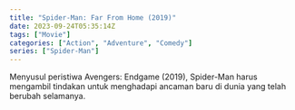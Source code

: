 ```yaml
---
title: "Spider-Man: Far From Home (2019)"
date: 2023-09-24T05:35:14Z
tags: ["Movie"]
categories: ["Action", "Adventure", "Comedy"]
series: ["Spider-Man"]
---
```


Menyusul peristiwa Avengers: Endgame (2019), Spider-Man harus mengambil tindakan untuk menghadapi ancaman baru di dunia yang telah berubah selamanya.

<mux-player stream-type="on-demand"
  src="https://kp3d-my.sharepoint.com/personal/ryoo_kp3d_onmicrosoft_com/_layouts/15/download.aspx?share=EYnQ9iqWVBFJtmwcFXgWkxMBD-lqlniV8OfRJi_4GvaAOg" metadata-video-title="Spider-Man: Far From Home (2019)" prefer-playback="mse" controls>
  </mux-player>
  
  
  <script src="https://cdn.jsdelivr.net/npm/@mux/mux-player"></script>
  
 <script id="ai74mPiSKM5nC017v5xgyt02PoZrUMCTiy11fWdD0225tM" type="application/ld+json">
 {
  "@context": "https://schema.org/",
  "@type": "VideoObject",
  "name": "Spider-Man: Far From Home (2019)",
  "contentUrl": "https://stream.mux.com/ai74mPiSKM5nC017v5xgyt02PoZrUMCTiy11fWdD0225tM.m3u8",
  "thumbnailUrl": "https://www.themoviedb.org/t/p/original/mrrROQdbnH8u9hUwLwERiLjGEMB.jpg?width=314&fit_mode=preserve&time=25",
  "uploadDate": "2023-09-24T05:35:14Z",
}

</script>